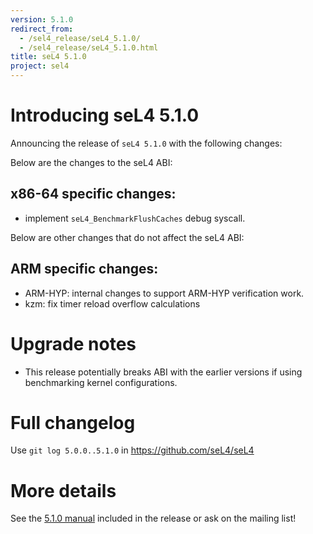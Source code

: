 ```yaml
---
version: 5.1.0
redirect_from:
  - /sel4_release/seL4_5.1.0/
  - /sel4_release/seL4_5.1.0.html
title: seL4 5.1.0
project: sel4
---
```

# Introducing seL4 5.1.0
 Announcing the release of `seL4 5.1.0`
with the following changes:

Below are the changes to the seL4 ABI:

## x86-64 specific changes:

- implement `seL4_BenchmarkFlushCaches` debug syscall.

Below are other changes that do not affect the seL4 ABI:

## ARM specific changes: 
- ARM-HYP: internal changes to support ARM-HYP verification work.
- kzm: fix timer reload overflow calculations

# Upgrade notes


- This release potentially breaks ABI with the earlier versions if
      using benchmarking kernel configurations.

# Full changelog


Use `git log 5.0.0..5.1.0` in <https://github.com/seL4/seL4>

# More details


See the
[5.1.0 manual](http://sel4.systems/Info/Docs/seL4-manual-5.1.0.pdf) included in the release or ask on the mailing list!
